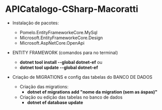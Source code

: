 ﻿# APICatalogo-CSharp-Macoratti

- Instalação de pacotes:
  - Pomelo.EntityFrameworkeCore.MySql
  - Microsoft.EntityFrameworkeCore.Design
  - Microsoft.AspNetCore.OpenApi
 
- ENTITY FRAMEWORK (comandos para no terminal)
  - **dotnet tool install --global dotnet-ef**
    ou
  - **dotnet tool update --global dotnet-ef**

- Criação de MIGRATIONS e config das tabelas do BANCO DE DADOS
  - Criação das migrations:
    - **dotnet ef migrations add "nome da migration (sem as áspas)"**
  - Criação ou edição das tabelas no banco de dados
    - **dotnet ef database update**

